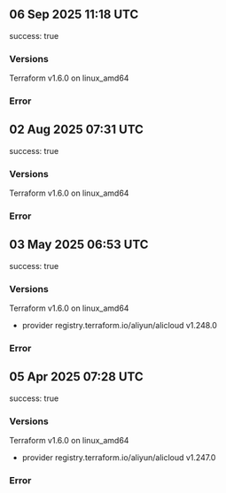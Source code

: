 ## 06 Sep 2025 11:18 UTC

success: true

### Versions

Terraform v1.6.0
on linux_amd64

### Error

## 02 Aug 2025 07:31 UTC

success: true

### Versions

Terraform v1.6.0
on linux_amd64

### Error

## 03 May 2025 06:53 UTC

success: true

### Versions

Terraform v1.6.0
on linux_amd64
+ provider registry.terraform.io/aliyun/alicloud v1.248.0

### Error

## 05 Apr 2025 07:28 UTC

success: true

### Versions

Terraform v1.6.0
on linux_amd64
+ provider registry.terraform.io/aliyun/alicloud v1.247.0

### Error

